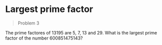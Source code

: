# Largest prime factor
> Problem 3

The prime factores of 13195 are 5, 7, 13 and 29.
What is the largest prime factor of the number 600851475143?
